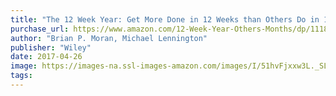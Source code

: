 ```yaml
---
title: "The 12 Week Year: Get More Done in 12 Weeks than Others Do in 12 Months"
purchase_url: https://www.amazon.com/12-Week-Year-Others-Months/dp/1118509234?SubscriptionId=AKIAIVZLK2PABGQI2KAQ&tag=everrail-20&linkCode=xm2&camp=2025&creative=165953&creativeASIN=1118509234
author: "Brian P. Moran, Michael Lennington"
publisher: "Wiley"
date: 2017-04-26
image: https://images-na.ssl-images-amazon.com/images/I/51hvFjxxw3L._SL75_.jpg
tags:
---
```



